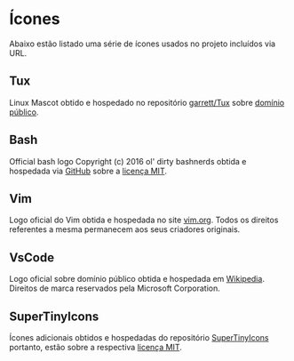 # Ícones

Abaixo estão listado uma série de ícones usados no projeto incluídos via URL.

## Tux

Linux Mascot obtido e hospedado no repositório [garrett/Tux](https://github.com/garrett/Tux) sobre [domínio público](https://creativecommons.org/publicdomain/zero/1.0/).

## Bash

Official bash logo Copyright (c) 2016 ol' dirty bashnerds obtida e hospedada via [GitHub](https://github.com/odb/official-bash-logo)
sobre a [licença MIT](https://github.com/odb/official-bash-logo/blob/master/LICENSE).

## Vim

Logo oficial do Vim obtida e hospedada no site [vim.org](https://www.vim.org/logos.php).
Todos os direitos referentes a mesma permanecem aos seus criadores originais.

## VsCode

Logo oficial sobre domínio público obtida e hospedada em [Wikipedia](https://en.wikipedia.org/wiki/Visual_Studio_Code#/media/File:Visual_Studio_Code_1.35_icon.svg). Direitos de marca reservados pela Microsoft Corporation.

## SuperTinyIcons

Ícones adicionais obtidos e hospedadas do repositório [SuperTinyIcons](https://github.com/edent/SuperTinyIcons)
portanto, estão sobre a respectiva [licença MIT](https://github.com/edent/SuperTinyIcons/blob/master/LICENSE).
